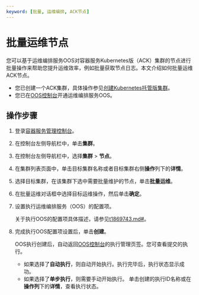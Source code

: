 ```yaml
---
keyword: [批量, 运维编排, ACK节点]
---
```


# 批量运维节点

您可以基于运维编排服务OOS对容器服务Kubernetes版（ACK）集群的节点进行批量操作来帮助您提升运维效率，例如批量获取节点日志。本文介绍如何批量运维ACK节点。

-   您已创建一个ACK集群，具体操作参见[创建Kubernetes托管版集群](/cn.zh-CN/Kubernetes集群用户指南/集群管理/创建集群/创建Kubernetes托管版集群.md)。
-   您已在[OOS控制台](https://oos.console.aliyun.com/)开通运维编排服务OOS。

## 操作步骤

1.  登录[容器服务管理控制台](https://cs.console.aliyun.com)。

2.  在控制台左侧导航栏中，单击**集群**。

3.  在控制台左侧导航栏中，选择**集群** \> **节点**。

4.  在集群列表页面中，单击目标集群名称或者目标集群右侧**操作**列下的**详情**。

5.  选择目标集群，在该集群下选中需要批量维护的节点，单击**批量运维**。

6.  在批量运维对话框中选择目标运维操作，然后单击**确定**。

7.  设置执行运维编排服务（OOS）的配置项。

    关于执行OOS的配置项具体描述，请参见[t1869743.md\#]()。

8.  完成执行OOS配置项设置后，单击**创建**。

    OOS执行创建后，自动返回[OOS控制台](https://oos.console.aliyun.com/)的执行管理页签。您可查看提交的执行。

    -   如果选择了**自动执行**，则自动开始执行。执行完毕后，执行状态显示成功。
    -   如果选择了**单步执行**，则需要手动开始执行。
    单击创建的执行ID名称或在**操作列**下的**详情**，查看执行状态。


